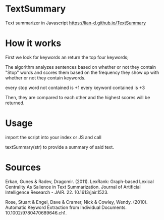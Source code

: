 # TextSummary
Text summarizer in Javascript
https://lian-d.github.io/TextSummary

# How it works
First we look for keywords an return the top four keywords;

The algorithm analyzes sentences based on whether or not they contain "Stop" words and scores them based on the frequency they show up with whether or not they contain keywords. 

every stop word not contained is +1
every keyword contained is +3

Then, they are compared to each other and the highest scores will be returned.


# Usage
import the script into your index or JS and call

textSummary(str) to provide a summary of said text.

# Sources
Erkan, Gunes & Radev, Dragomir. (2011). LexRank: Graph-based Lexical Centrality As Salience in Text Summarization. Journal of Artificial Intelligence Research - JAIR. 22. 10.1613/jair.1523. 

Rose, Stuart & Engel, Dave & Cramer, Nick & Cowley, Wendy. (2010). Automatic Keyword Extraction from Individual Documents. 10.1002/9780470689646.ch1. 
